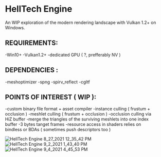 # HellTech Engine
An WIP exploration of the modern rendering landscape with Vulkan 1.2+ on Windows.


## REQUIREMENTS:
-Win10+
-Vulkan1.2+
-dedicated GPU ( ?, prefferably NV )


## DEPENDENCIES :
-meshoptimizer
-spng
-spirv_reflect
-cgltf


## POINTS OF INTEREST ( WIP ):
-custom binary file format + asset compiler
-instance culling ( frustum + occlusion )
-meshlet culling ( frustum + occlusion )
-occlusion culling via HiZ buffer
-merge the triangles of the surviving meshlets into one index buffer
-3 bytes tanget frames
-resource access in shaders relies on bindless or BDAs ( sometimes push descriptors too )

![HellTech Engine 8_27_2021 12_35_42 PM](https://user-images.githubusercontent.com/32171756/135079403-c1c025b4-bb22-4181-a33a-0a49b469a5e6.png)
![HellTech Engine 9_2_2021 1_43_40 PM](https://user-images.githubusercontent.com/32171756/135079505-5b91c42c-8445-46d4-b7e2-c3f41124a4a9.png)
![HellTech Engine 9_4_2021 4_45_53 PM](https://user-images.githubusercontent.com/32171756/135079409-8af780b4-2742-4913-8831-2943a50b0668.png)

